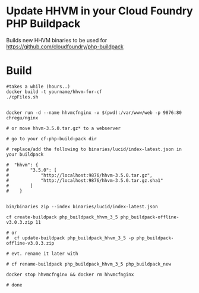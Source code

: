 # Update HHVM in your Cloud Foundry PHP Buildpack

Builds new HHVM binaries to be used for
https://github.com/cloudfoundry/php-buildpack


# Build

```
#takes a while (hours..)
docker build -t yourname/hhvm-for-cf
./cpFiles.sh


docker run -d --name hhvmcfnginx -v $(pwd):/var/www/web -p 9876:80 chregu/nginx

# or move hhvm-3.5.0.tar.gz* to a webserver

# go to your cf-php-build-pack dir

# replace/add the following to binaries/lucid/index-latest.json in your buildpack

#  "hhvm": {
#        "3.5.0": [
#            "http://localhost:9876/hhvm-3.5.0.tar.gz",
#            "http://localhost:9876/hhvm-3.5.0.tar.gz.sha1"
#        ]
#    }


bin/binaries zip --index binaries/lucid/index-latest.json

cf create-buildpack php_buildpack_hhvm_3_5 php_buildpack-offline-v3.0.3.zip 11

# or
#  cf update-buildpack php_buildpack_hhvm_3_5 -p php_buildpack-offline-v3.0.3.zip

# evt. rename it later with

# cf rename-buildpack php_buildpack_hhvm_3_5 php_buildpack_new

docker stop hhvmcfnginx && docker rm hhvmcfnginx

# done
```